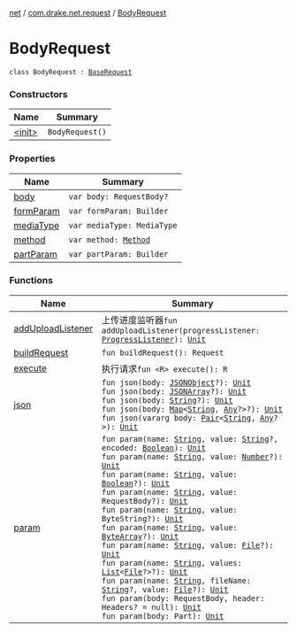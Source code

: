 [net](../../index.md) / [com.drake.net.request](../index.md) / [BodyRequest](./index.md)

# BodyRequest

`class BodyRequest : `[`BaseRequest`](../-base-request/index.md)

### Constructors

| Name | Summary |
|---|---|
| [&lt;init&gt;](-init-.md) | `BodyRequest()` |

### Properties

| Name | Summary |
|---|---|
| [body](body.md) | `var body: RequestBody?` |
| [formParam](form-param.md) | `var formParam: Builder` |
| [mediaType](media-type.md) | `var mediaType: MediaType` |
| [method](method.md) | `var method: `[`Method`](../-method/index.md) |
| [partParam](part-param.md) | `var partParam: Builder` |

### Functions

| Name | Summary |
|---|---|
| [addUploadListener](add-upload-listener.md) | 上传进度监听器`fun addUploadListener(progressListener: `[`ProgressListener`](../-progress-listener/index.md)`): `[`Unit`](https://kotlinlang.org/api/latest/jvm/stdlib/kotlin/-unit/index.html) |
| [buildRequest](build-request.md) | `fun buildRequest(): Request` |
| [execute](execute.md) | 执行请求`fun <R> execute(): R` |
| [json](json.md) | `fun json(body: `[`JSONObject`](https://developer.android.com/reference/org/json/JSONObject.html)`?): `[`Unit`](https://kotlinlang.org/api/latest/jvm/stdlib/kotlin/-unit/index.html)<br>`fun json(body: `[`JSONArray`](https://developer.android.com/reference/org/json/JSONArray.html)`?): `[`Unit`](https://kotlinlang.org/api/latest/jvm/stdlib/kotlin/-unit/index.html)<br>`fun json(body: `[`String`](https://kotlinlang.org/api/latest/jvm/stdlib/kotlin/-string/index.html)`?): `[`Unit`](https://kotlinlang.org/api/latest/jvm/stdlib/kotlin/-unit/index.html)<br>`fun json(body: `[`Map`](https://kotlinlang.org/api/latest/jvm/stdlib/kotlin.collections/-map/index.html)`<`[`String`](https://kotlinlang.org/api/latest/jvm/stdlib/kotlin/-string/index.html)`, `[`Any`](https://kotlinlang.org/api/latest/jvm/stdlib/kotlin/-any/index.html)`?>?): `[`Unit`](https://kotlinlang.org/api/latest/jvm/stdlib/kotlin/-unit/index.html)<br>`fun json(vararg body: `[`Pair`](https://kotlinlang.org/api/latest/jvm/stdlib/kotlin/-pair/index.html)`<`[`String`](https://kotlinlang.org/api/latest/jvm/stdlib/kotlin/-string/index.html)`, `[`Any`](https://kotlinlang.org/api/latest/jvm/stdlib/kotlin/-any/index.html)`?>): `[`Unit`](https://kotlinlang.org/api/latest/jvm/stdlib/kotlin/-unit/index.html) |
| [param](param.md) | `fun param(name: `[`String`](https://kotlinlang.org/api/latest/jvm/stdlib/kotlin/-string/index.html)`, value: `[`String`](https://kotlinlang.org/api/latest/jvm/stdlib/kotlin/-string/index.html)`?, encoded: `[`Boolean`](https://kotlinlang.org/api/latest/jvm/stdlib/kotlin/-boolean/index.html)`): `[`Unit`](https://kotlinlang.org/api/latest/jvm/stdlib/kotlin/-unit/index.html)<br>`fun param(name: `[`String`](https://kotlinlang.org/api/latest/jvm/stdlib/kotlin/-string/index.html)`, value: `[`Number`](https://kotlinlang.org/api/latest/jvm/stdlib/kotlin/-number/index.html)`?): `[`Unit`](https://kotlinlang.org/api/latest/jvm/stdlib/kotlin/-unit/index.html)<br>`fun param(name: `[`String`](https://kotlinlang.org/api/latest/jvm/stdlib/kotlin/-string/index.html)`, value: `[`Boolean`](https://kotlinlang.org/api/latest/jvm/stdlib/kotlin/-boolean/index.html)`?): `[`Unit`](https://kotlinlang.org/api/latest/jvm/stdlib/kotlin/-unit/index.html)<br>`fun param(name: `[`String`](https://kotlinlang.org/api/latest/jvm/stdlib/kotlin/-string/index.html)`, value: RequestBody?): `[`Unit`](https://kotlinlang.org/api/latest/jvm/stdlib/kotlin/-unit/index.html)<br>`fun param(name: `[`String`](https://kotlinlang.org/api/latest/jvm/stdlib/kotlin/-string/index.html)`, value: ByteString?): `[`Unit`](https://kotlinlang.org/api/latest/jvm/stdlib/kotlin/-unit/index.html)<br>`fun param(name: `[`String`](https://kotlinlang.org/api/latest/jvm/stdlib/kotlin/-string/index.html)`, value: `[`ByteArray`](https://kotlinlang.org/api/latest/jvm/stdlib/kotlin/-byte-array/index.html)`?): `[`Unit`](https://kotlinlang.org/api/latest/jvm/stdlib/kotlin/-unit/index.html)<br>`fun param(name: `[`String`](https://kotlinlang.org/api/latest/jvm/stdlib/kotlin/-string/index.html)`, value: `[`File`](https://docs.oracle.com/javase/6/docs/api/java/io/File.html)`?): `[`Unit`](https://kotlinlang.org/api/latest/jvm/stdlib/kotlin/-unit/index.html)<br>`fun param(name: `[`String`](https://kotlinlang.org/api/latest/jvm/stdlib/kotlin/-string/index.html)`, values: `[`List`](https://kotlinlang.org/api/latest/jvm/stdlib/kotlin.collections/-list/index.html)`<`[`File`](https://docs.oracle.com/javase/6/docs/api/java/io/File.html)`?>?): `[`Unit`](https://kotlinlang.org/api/latest/jvm/stdlib/kotlin/-unit/index.html)<br>`fun param(name: `[`String`](https://kotlinlang.org/api/latest/jvm/stdlib/kotlin/-string/index.html)`, fileName: `[`String`](https://kotlinlang.org/api/latest/jvm/stdlib/kotlin/-string/index.html)`?, value: `[`File`](https://docs.oracle.com/javase/6/docs/api/java/io/File.html)`?): `[`Unit`](https://kotlinlang.org/api/latest/jvm/stdlib/kotlin/-unit/index.html)<br>`fun param(body: RequestBody, header: Headers? = null): `[`Unit`](https://kotlinlang.org/api/latest/jvm/stdlib/kotlin/-unit/index.html)<br>`fun param(body: Part): `[`Unit`](https://kotlinlang.org/api/latest/jvm/stdlib/kotlin/-unit/index.html) |
